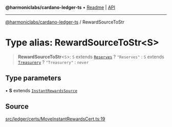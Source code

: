 **@harmoniclabs/cardano-ledger-ts** • [Readme](../README.md) \| [API](../globals.md)

***

[@harmoniclabs/cardano-ledger-ts](../README.md) / RewardSourceToStr

# Type alias: RewardSourceToStr\<S\>

> **RewardSourceToStr**\<`S`\>: `S` extends [`Reserves`](../enumerations/InstantRewardsSource.md#reserves) ? `"Reserves"` : `S` extends [`Treasurery`](../enumerations/InstantRewardsSource.md#treasurery) ? `"Treasurery"` : `never`

## Type parameters

• **S** extends [`InstantRewardsSource`](../enumerations/InstantRewardsSource.md)

## Source

[src/ledger/certs/MoveInstantRewardsCert.ts:19](https://github.com/HarmonicLabs/cardano-ledger-ts/blob/d1659b0/src/ledger/certs/MoveInstantRewardsCert.ts#L19)
